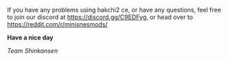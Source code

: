 <!--- 2019-04-11T12:19:00.0000000-05:00 -->
If you have any problems using hakchi2 ce, or have any questions, feel free to join our discord at https://discord.gg/C9EDFyg, or head over to https://reddit.com/r/minisnesmods/

**Have a nice day**

*Team Shinkansen*
